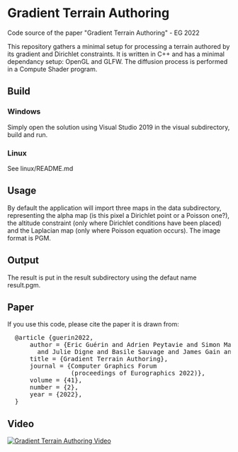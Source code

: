 # Gradient Terrain Authoring
Code source of the paper "Gradient Terrain Authoring" - EG 2022

This repository gathers a minimal setup for processing a terrain authored by its gradient and Dirichlet constraints. It is written in C++ and has a minimal dependancy setup: OpenGL and GLFW. The diffusion process is performed in a Compute Shader program. 

## Build

### Windows

Simply open the solution using Visual Studio 2019 in the visual subdirectory, build and run.

### Linux
See linux/README.md

## Usage

By default the application will import three maps in the data subdirectory, representing the alpha map (is this pixel a Dirichlet point or a Poisson one?),
the altitude constraint (only where Dirichlet conditions have been placed) and the Laplacian map (only where Poisson equation occurs). The image format is PGM.

## Output

The result is put in the result subdirectory using the defaut name result.pgm.

## Paper

If you use this code, please cite the paper it is drawn from:
<pre>
  @article {guerin2022,
      author = {Eric Guérin and Adrien Peytavie and Simon Masnou 
        and Julie Digne and Basile Sauvage and James Gain and Eric Galin},
      title = {Gradient Terrain Authoring},
      journal = {Computer Graphics Forum 
                 (proceedings of Eurographics 2022)},
      volume = {41},
      number = {2},
      year = {2022},
  }
</pre>

## Video

[![Gradient Terrain Authoring Video](http://img.youtube.com/vi/tuXs71n2C9I/0.jpg)](http://www.youtube.com/watch?v=tuXs71n2C9I "Gradient Terrain Authoring")

